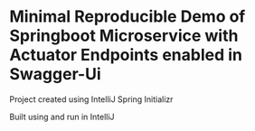 # Minimal Reproducible Demo of Springboot Microservice with Actuator Endpoints enabled in Swagger-Ui
Project created using IntelliJ Spring Initializr

Built using and run in IntelliJ
